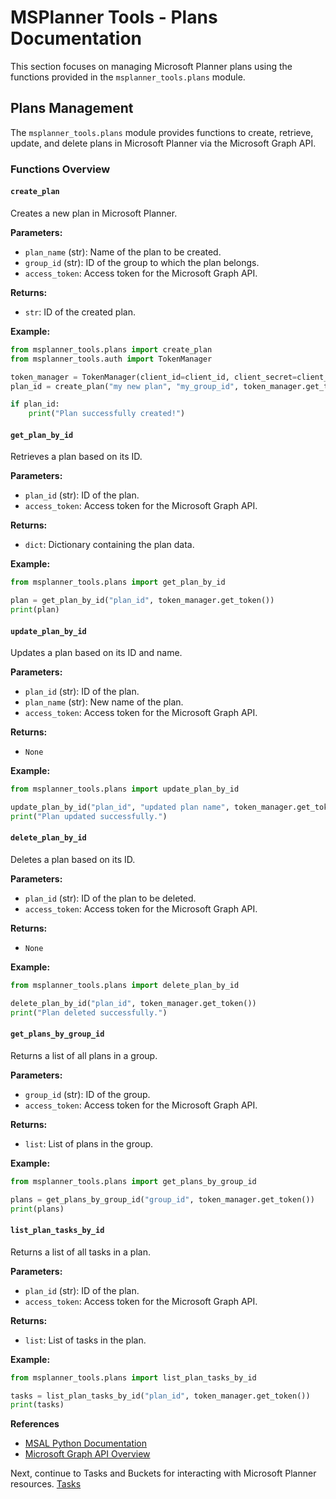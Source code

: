 # MSPlanner Tools - Plans Documentation

This section focuses on managing Microsoft Planner plans using the functions provided in the `msplanner_tools.plans` module.

## Plans Management
The `msplanner_tools.plans` module provides functions to create, retrieve, update, and delete plans in Microsoft Planner via the Microsoft Graph API.

### Functions Overview

#### `create_plan`
Creates a new plan in Microsoft Planner.

**Parameters:**
- `plan_name` (str): Name of the plan to be created.
- `group_id` (str): ID of the group to which the plan belongs.
- `access_token`: Access token for the Microsoft Graph API.

**Returns:**
- `str`: ID of the created plan.

**Example:**
```python
from msplanner_tools.plans import create_plan
from msplanner_tools.auth import TokenManager

token_manager = TokenManager(client_id=client_id, client_secret=client_secret, tenant_id=tenant_id)
plan_id = create_plan("my new plan", "my_group_id", token_manager.get_token())

if plan_id:
    print("Plan successfully created!")
```

#### `get_plan_by_id`
Retrieves a plan based on its ID.

**Parameters:**
- `plan_id` (str): ID of the plan.
- `access_token`: Access token for the Microsoft Graph API.

**Returns:**
- `dict`: Dictionary containing the plan data.

**Example:**
```python
from msplanner_tools.plans import get_plan_by_id

plan = get_plan_by_id("plan_id", token_manager.get_token())
print(plan)
```

#### `update_plan_by_id`
Updates a plan based on its ID and name.

**Parameters:**
- `plan_id` (str): ID of the plan.
- `plan_name` (str): New name of the plan.
- `access_token`: Access token for the Microsoft Graph API.

**Returns:**
- `None`

**Example:**
```python
from msplanner_tools.plans import update_plan_by_id

update_plan_by_id("plan_id", "updated plan name", token_manager.get_token())
print("Plan updated successfully.")
```

#### `delete_plan_by_id`
Deletes a plan based on its ID.

**Parameters:**
- `plan_id` (str): ID of the plan to be deleted.
- `access_token`: Access token for the Microsoft Graph API.

**Returns:**
- `None`

**Example:**
```python
from msplanner_tools.plans import delete_plan_by_id

delete_plan_by_id("plan_id", token_manager.get_token())
print("Plan deleted successfully.")
```

#### `get_plans_by_group_id`
Returns a list of all plans in a group.

**Parameters:**
- `group_id` (str): ID of the group.
- `access_token`: Access token for the Microsoft Graph API.

**Returns:**
- `list`: List of plans in the group.

**Example:**
```python
from msplanner_tools.plans import get_plans_by_group_id

plans = get_plans_by_group_id("group_id", token_manager.get_token())
print(plans)
```

#### `list_plan_tasks_by_id`
Returns a list of all tasks in a plan.

**Parameters:**
- `plan_id` (str): ID of the plan.
- `access_token`: Access token for the Microsoft Graph API.

**Returns:**
- `list`: List of tasks in the plan.

**Example:**
```python
from msplanner_tools.plans import list_plan_tasks_by_id

tasks = list_plan_tasks_by_id("plan_id", token_manager.get_token())
print(tasks)
```

**References**
- [MSAL Python Documentation](https://docs.microsoft.com/en-us/azure/active-directory/develop/msal-overview)
- [Microsoft Graph API Overview](https://docs.microsoft.com/en-us/graph/overview)

Next, continue to Tasks and Buckets for interacting with Microsoft Planner resources.
[Tasks](tasks.md)